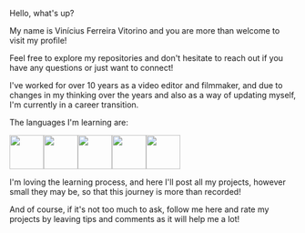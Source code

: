 Hello, what's up?

My name is Vinícius Ferreira Vitorino and you are more than welcome to visit my profile!

Feel free to explore my repositories and don't hesitate to reach out if you have any questions or just want to connect!

I've worked for over 10 years as a video editor and filmmaker, and due to changes in my thinking over the years and also as a way of updating myself, I'm currently in a career transition.

The languages I'm learning are:


<img src="https://cdn.jsdelivr.net/gh/devicons/devicon@latest/icons/javascript/javascript-original.svg" width="60" height="60"   /><img src="https://cdn.jsdelivr.net/gh/devicons/devicon@latest/icons/nodejs/nodejs-original-wordmark.svg" width="60" height="60"   /><img src="https://cdn.jsdelivr.net/gh/devicons/devicon@latest/icons/typescript/typescript-original.svg" width="60" height="60"   /><img src="https://cdn.jsdelivr.net/gh/devicons/devicon@latest/icons/discordjs/discordjs-original.svg" width="60" height="60"   /><img src="https://cdn.jsdelivr.net/gh/devicons/devicon@latest/icons/git/git-original.svg" width="60" height="60"   />

          
I'm loving the learning process, and here I'll post all my projects, however small they may be, so that this journey is more than recorded!

And of course, if it's not too much to ask, follow me here and rate my projects by leaving tips and comments as it will help me a lot!
